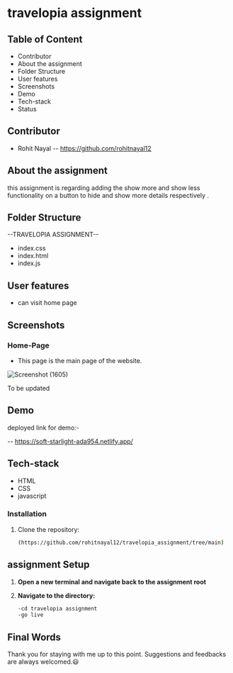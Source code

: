 # travelopia assignment
## Table of Content

- Contributor
- About the assignment
- Folder Structure
- User features
- Screenshots
- Demo
- Tech-stack
- Status

## Contributor

- Rohit Nayal -- https://github.com/rohitnayal12


## About the assignment

this assignment is regarding adding  the show more and show less functionality on a button to hide and show more details respectively . 

## Folder Structure

--TRAVELOPIA ASSIGNMENT--

- index.css
- index.html
- index.js


## User features
- can visit home page 

  

## Screenshots

### Home-Page

- This page is the main page of the website.

![Screenshot (1605)](https://github.com/rohitnayal12/travelopia_assignment/assets/119488668/169c6458-4425-4049-9ca3-aacd5d0c4a5c)










To be updated
## Demo

deployed link for demo:-

 -- https://soft-starlight-ada954.netlify.app/

## Tech-stack


- HTML
- CSS
- javascript





### Installation

1. Clone the repository:

   ```bash
   (https://github.com/rohitnayal12/travelopia_assignment/tree/main)

 ## assignment Setup
 
1. **Open a new terminal and navigate back to the assignment root**

2. **Navigate to the  directory:**

   ```bash
   -cd travelopia assignment
   -go live
   
## Final Words

Thank you for staying with me up to this point. Suggestions and feedbacks are always welcomed.😃
